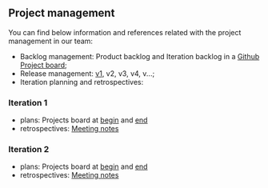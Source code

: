 ## Project management
 
 
You can find below information and references related with the project management in our team: 

* Backlog management: Product backlog and Iteration backlog in a [Github Project board](https://github.com/LEIC-ES-2021-22/2LEIC11T5/projects/2);
* Release management: [v1](https://github.com/LEIC-ES-2021-22/2LEIC11T5/releases/tag/v1), v2, v3, v4, v...;
* Iteration planning and retrospectives:

### Iteration 1 
  * plans: Projects board at [begin]() and [end]() 
  * retrospectives: [Meeting notes]()
	

### Iteration 2
  * plans: Projects board at [begin](images/Iteration2_begin) and [end]() 
  * retrospectives: [Meeting notes]()
